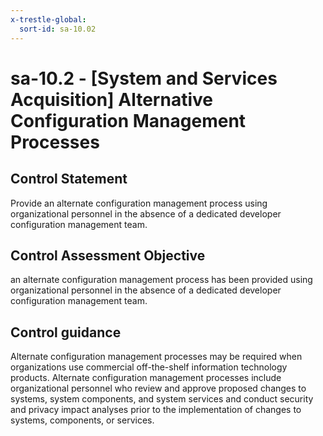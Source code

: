 ```yaml
---
x-trestle-global:
  sort-id: sa-10.02
---
```


# sa-10.2 - \[System and Services Acquisition\] Alternative Configuration Management Processes

## Control Statement

Provide an alternate configuration management process using organizational personnel in the absence of a dedicated developer configuration management team.

## Control Assessment Objective

an alternate configuration management process has been provided using organizational personnel in the absence of a dedicated developer configuration management team.

## Control guidance

Alternate configuration management processes may be required when organizations use commercial off-the-shelf information technology products. Alternate configuration management processes include organizational personnel who review and approve proposed changes to systems, system components, and system services and conduct security and privacy impact analyses prior to the implementation of changes to systems, components, or services.
